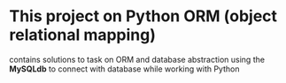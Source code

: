 # This project on **Python ORM** (object relational mapping)
contains solutions to task on ORM and database abstraction using
the **MySQLdb** to connect with database while working with Python
